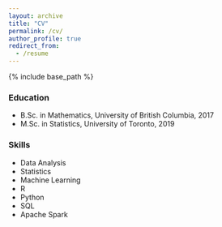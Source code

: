 ```yaml
---
layout: archive
title: "CV"
permalink: /cv/
author_profile: true
redirect_from:
  - /resume
---
```


{% include base_path %}

### Education
* B.Sc. in Mathematics, University of British Columbia, 2017
* M.Sc. in Statistics, University of Toronto, 2019
  
### Skills
* Data Analysis
* Statistics
* Machine Learning
* R
* Python
* SQL
* Apache Spark

